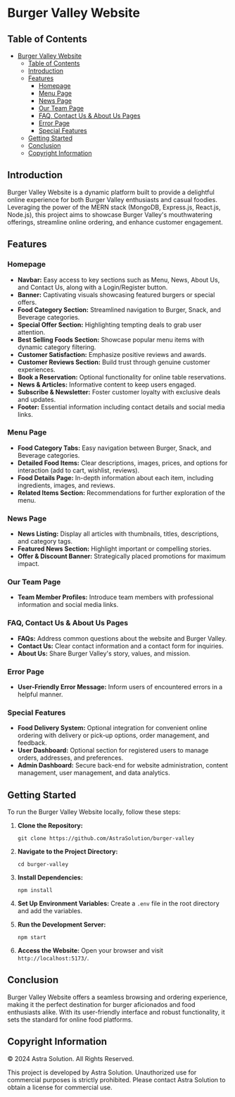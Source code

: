 # Burger Valley Website

## Table of Contents

- [Burger Valley Website](#burger-valley-website)
  - [Table of Contents](#table-of-contents)
  - [Introduction](#introduction)
  - [Features](#features)
    - [Homepage](#homepage)
    - [Menu Page](#menu-page)
    - [News Page](#news-page)
    - [Our Team Page](#our-team-page)
    - [FAQ, Contact Us \& About Us Pages](#faq-contact-us--about-us-pages)
    - [Error Page](#error-page)
    - [Special Features](#special-features)
  - [Getting Started](#getting-started)
  - [Conclusion](#conclusion)
  - [Copyright Information](#copyright-information)

## Introduction

Burger Valley Website is a dynamic platform built to provide a delightful online experience for both Burger Valley enthusiasts and casual foodies. Leveraging the power of the MERN stack (MongoDB, Express.js, React.js, Node.js), this project aims to showcase Burger Valley's mouthwatering offerings, streamline online ordering, and enhance customer engagement.

## Features

### Homepage

- **Navbar:** Easy access to key sections such as Menu, News, About Us, and Contact Us, along with a Login/Register button.
- **Banner:** Captivating visuals showcasing featured burgers or special offers.
- **Food Category Section:** Streamlined navigation to Burger, Snack, and Beverage categories.
- **Special Offer Section:** Highlighting tempting deals to grab user attention.
- **Best Selling Foods Section:** Showcase popular menu items with dynamic category filtering.
- **Customer Satisfaction:** Emphasize positive reviews and awards.
- **Customer Reviews Section:** Build trust through genuine customer experiences.
- **Book a Reservation:** Optional functionality for online table reservations.
- **News & Articles:** Informative content to keep users engaged.
- **Subscribe & Newsletter:** Foster customer loyalty with exclusive deals and updates.
- **Footer:** Essential information including contact details and social media links.

### Menu Page

- **Food Category Tabs:** Easy navigation between Burger, Snack, and Beverage categories.
- **Detailed Food Items:** Clear descriptions, images, prices, and options for interaction (add to cart, wishlist, reviews).
- **Food Details Page:** In-depth information about each item, including ingredients, images, and reviews.
- **Related Items Section:** Recommendations for further exploration of the menu.

### News Page

- **News Listing:** Display all articles with thumbnails, titles, descriptions, and category tags.
- **Featured News Section:** Highlight important or compelling stories.
- **Offer & Discount Banner:** Strategically placed promotions for maximum impact.

### Our Team Page

- **Team Member Profiles:** Introduce team members with professional information and social media links.

### FAQ, Contact Us & About Us Pages

- **FAQs:** Address common questions about the website and Burger Valley.
- **Contact Us:** Clear contact information and a contact form for inquiries.
- **About Us:** Share Burger Valley's story, values, and mission.

### Error Page

- **User-Friendly Error Message:** Inform users of encountered errors in a helpful manner.

### Special Features

- **Food Delivery System:** Optional integration for convenient online ordering with delivery or pick-up options, order management, and feedback.
- **User Dashboard:** Optional section for registered users to manage orders, addresses, and preferences.
- **Admin Dashboard:** Secure back-end for website administration, content management, user management, and data analytics.

## Getting Started

To run the Burger Valley Website locally, follow these steps:

1. **Clone the Repository:**
   ```
   git clone https://github.com/AstraSolution/burger-valley
   ```

2. **Navigate to the Project Directory:**
   ```
   cd burger-valley
   ```

3. **Install Dependencies:**
   ```
   npm install
   ```

4. **Set Up Environment Variables:**
   Create a `.env` file in the root directory and add the variables.

5. **Run the Development Server:**
   ```
   npm start
   ```

6. **Access the Website:**
   Open your browser and visit `http://localhost:5173/`.

## Conclusion

Burger Valley Website offers a seamless browsing and ordering experience, making it the perfect destination for burger aficionados and food enthusiasts alike. With its user-friendly interface and robust functionality, it sets the standard for online food platforms.

## Copyright Information

© 2024 Astra Solution. All Rights Reserved.

This project is developed by Astra Solution. Unauthorized use for commercial purposes is strictly prohibited. Please contact Astra Solution to obtain a license for commercial use.
